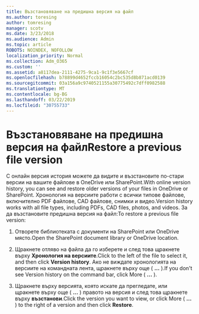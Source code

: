 ```yaml
---
title: Възстановяване на предишна версия на файл
ms.author: toresing
author: tomresing
manager: scotv
ms.date: 3/23/2018
ms.audience: Admin
ms.topic: article
ROBOTS: NOINDEX, NOFOLLOW
localization_priority: Normal
ms.collection: Adm_O365
ms.custom: ''
ms.assetid: a8117dea-2111-4275-9ca1-9c1f3e5667cf
ms.openlocfilehash: b78899d4652fccb16054c2bc535d8b871acd0139
ms.sourcegitcommit: 03a156a9c9740521155a30775492c7dff0982588
ms.translationtype: MT
ms.contentlocale: bg-BG
ms.lasthandoff: 03/22/2019
ms.locfileid: "30755733"
---
```

# <a name="restore-a-previous-file-version"></a><span data-ttu-id="c44c0-102">Възстановяване на предишна версия на файл</span><span class="sxs-lookup"><span data-stu-id="c44c0-102">Restore a previous file version</span></span>

<span data-ttu-id="c44c0-103">С онлайн версия история можете да видите и възстановите по-стари версии на вашите файлове в OneDrive или SharePoint.</span><span class="sxs-lookup"><span data-stu-id="c44c0-103">With online version history, you can see and restore older versions of your files in OneDrive or SharePoint.</span></span> <span data-ttu-id="c44c0-104">Хронология на версиите работи с всички типове файлове, включително PDF файлове, CAD файлове, снимки и видео.</span><span class="sxs-lookup"><span data-stu-id="c44c0-104">Version history works with all file types, including PDFs, CAD files, photos, and videos.</span></span> <span data-ttu-id="c44c0-105">За да възстановите предишна версия на файл:</span><span class="sxs-lookup"><span data-stu-id="c44c0-105">To restore a previous file version:</span></span>
  
1. <span data-ttu-id="c44c0-106">Отворете библиотеката с документи на SharePoint или OneDrive място.</span><span class="sxs-lookup"><span data-stu-id="c44c0-106">Open the SharePoint document library or OneDrive location.</span></span>
    
2. <span data-ttu-id="c44c0-107">Щракнете отляво на файла да го изберете и след това щракнете върху **Хронология на версиите**.</span><span class="sxs-lookup"><span data-stu-id="c44c0-107">Click to the left of the file to select it, and then click **Version history**.</span></span> <span data-ttu-id="c44c0-108">Ако не виждате хронологията на версиите на командната лента, щракнете върху още ( **...** ).</span><span class="sxs-lookup"><span data-stu-id="c44c0-108">If you don't see Version history on the command bar, click More ( **...** ).</span></span> 
    
3. <span data-ttu-id="c44c0-109">Щракнете върху версията, която искате да прегледате, или щракнете върху още ( **...** ) правото на версия и след това щракнете върху **възстанови**.</span><span class="sxs-lookup"><span data-stu-id="c44c0-109">Click the version you want to view, or click More ( **...** ) to the right of a version and then click **Restore**.</span></span>
    

